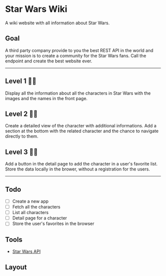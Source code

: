 # Star Wars Wiki

A wiki website with all information about Star Wars.

## Goal
A third party company provide to you the best REST API in the world and your mission is to create a community for the Star Wars fans.
Call the endpoint and create the best website ever.

---

## Level 1 🐱‍👤
Display all the information about all the characters in Star Wars with the images and the names in the front page.

## Level 2 🐱‍👤
Create a detailed view of the character with additional informations.
Add a section at the bottom with the related character and the chance to navigate directly to them.

## Level 3 🐱‍👤
Add a button in the detail page to add the character in a user's favorite list.
Store the data locally in the brower, without a registration for the users.

---

## Todo
- [ ] Create a new app
- [ ] Fetch all the characters
- [ ] List all characters
- [ ] Detail page for a character
- [ ] Store the user's favorites in the browser

## Tools
- [Star Wars API](https://swapi.dev/)

## Layout

